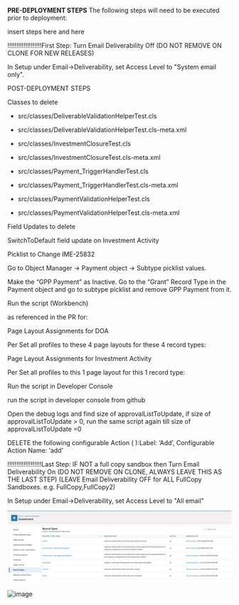 **PRE-DEPLOYMENT STEPS** The following steps will need to be executed prior to deployment:

insert steps here and here

!!!!!!!!!!!!!!!!!!!First Step: Turn Email Deliverability Off (DO NOT REMOVE ON CLONE FOR NEW RELEASES)

In Setup under Email->Deliverability, set Access Level to "System email only".

POST-DEPLOYMENT STEPS

Classes to delete

- src/classes/DeliverableValidationHelperTest.cls

- src/classes/DeliverableValidationHelperTest.cls-meta.xml

- src/classes/InvestmentClosureTest.cls

- src/classes/InvestmentClosureTest.cls-meta.xml

- src/classes/Payment_TriggerHandlerTest.cls

- src/classes/Payment_TriggerHandlerTest.cls-meta.xml

- src/classes/PaymentValidationHelperTest.cls

- src/classes/PaymentValidationHelperTest.cls-meta.xml

Field Updates to delete

SwitchToDefault field update on Investment Activity


Picklist to Change IME-25832

Go to Object Manager → Payment object → Subtype picklist values.

Make the “GPP Payment” as Inactive.  Go to the “Grant” Record Type in the Payment object and go to subtype picklist and remove GPP Payment from it.

Run the script (Workbench)

as referenced in the PR for:

Page Layout Assignments for DOA

Per Set all profiles to these 4 page layouts for these 4 record types:

Page Layout Assignments for Investment Activity

Per Set all profiles to this 1 page layout for this 1 record type:

Run the script in Developer Console

run the script in developer console from github

Open the debug logs and find size of approvalListToUpdate, if size of approvalListToUpdate > 0, run the same script again till size of approvalListToUpdate =0

DELETE the following configurable Action ( ):Label: ‘Add’, Configurable Action Name: ‘add’

!!!!!!!!!!!!!!!!!!!Last Step: IF NOT a full copy sandbox then Turn Email Deliverability On (DO NOT REMOVE ON CLONE, ALWAYS LEAVE THIS AS THE LAST STEP) (LEAVE Email Deliverability OFF for ALL FullCopy Sandboxes. e.g. FullCopy,FullCopy2)

In Setup under Email->Deliverability, set Access Level to "All email"

![Test Image](images/2020.03.00_image_1.JPG)


![image](https://user-images.githubusercontent.com/32312611/74560291-1ef05680-4f1b-11ea-8659-e5963f3e0986.png)
